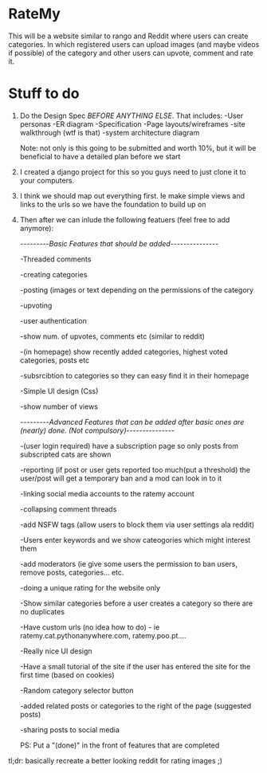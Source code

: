 # RateMy
This will be a website similar to rango and Reddit where users can create categories. In which registered users
can upload images (and maybe videos if possible) of the category and other users can upvote, comment and rate it.

# Stuff to do

1) Do the Design Spec *BEFORE ANYTHING ELSE*. That includes:
    -User personas
    -ER diagram
    -Specification
    -Page layouts/wireframes
    -site walkthrough (wtf is that)
    -system architecture diagram
    
    Note: not only is this going to be submitted and worth 10%, but it will be beneficial to have a detailed plan before we start
   
2) I created a django project for this so you guys need to just clone it to your computers.

3) I think we should map out everything first. Ie make simple views and links to the urls so we have the foundation to build up on

4) Then after we can inlude the following featuers (feel free to add anymore):

      ---------*Basic Features that should be added*---------------
      
      -Threaded comments
      
      -creating categories
      
      -posting (images or text depending on the permissions of the category
      
      -upvoting
      
      -user authentication
      
      -show num. of upvotes, comments etc (similar to reddit)
      
      -(in homepage) show recently added categories, highest voted categories, posts etc
      
      -subsrcibtion to categories so they can easy find it in their homepage
      
      -Simple UI design (Css)
      
      -show number of views
      
     
     
      ---------*Advanced Features that can be added after basic ones are (nearly) done. (Not compulsory)*---------------
      
      -(user login required) have a subscription page so only posts from subscripted cats are shown
      
      -reporting (if post or user gets reported too much(put a threshold) the user/post will get a temporary ban and a mod can look in          to it
      
      -linking social media accounts to the ratemy account
      
      -collapsing comment threads
      
      -add NSFW tags (allow users to block them via user settings ala reddit)
      
      -Users enter keywords and we show cateogories which might interest them
      
      -add moderators (ie give some users the permission to ban users, remove posts, categories... etc.
      
      -doing a unique rating for the website only
      
      -Show similar categories before a user creates a category so there are no duplicates
      
      -Have custom urls (no idea how to do) - ie ratemy.cat.pythonanywhere.com, ratemy.poo.pt....
      
      -Really nice UI design
      
      -Have a small tutorial of the site if the user has entered the site for the first time (based on cookies)
      
      -Random category selector button
      
      -added related posts or categories to the right of the page (suggested posts)
      
      -sharing posts to social media
      
      
      
      PS: Put a "(done)" in the front of features that are completed
 
 
 
 tl;dr: basically recreate a better looking reddit for rating images ;)
      
